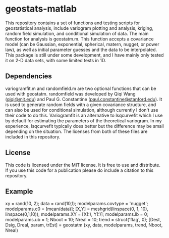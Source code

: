 # geostats-matlab
This repository contains a set of functions and testing scripts for geostatistical analysis, include variogram plotting and 
analysis, kriging, random field simulation, and conditional simulation of data. The main function for analysis is geostatm.m. 
This function accepts a covariance model (can be Gaussian, exponential, spherical, matern, nugget, or power law), as well as 
initial parameter guesses and the data to be interpolated. This package is still under some development, and I have mainly only
tested it on 2-D data sets, with some limited tests in 1D. 

## Dependencies
variogramfit.m and randomfield.m are two optional functions that can be used with geostatm. randomfield was developed by 
Qiqi Wang (qiqi@mit.edu) and Paul G. Constantine (paul.constantine@stanford.edu). It is used to generate random fields with 
a given covariance structure, and can also be used for conditional simulation, although currently I don't use their code to 
do this. Variogramfit is an alternative to lsqcurvefit which I use by default for estimating the parameters of the theoretical 
variogram. In my experience, lsqcurvefit typically does better but the difference may be small depending on the situation. The 
licenses from both of these files are included in this repository. 

## License
This code is licensed under the MIT license. It is free to use and distribute. If you use this code for a publication please do 
include a citation to this repository. 

## Example
xy = rand(10, 2); 
data = rand(10,1); 
modelparams.covtype = 'nugget';
modelparams.c0 = [mean(data)];
[X,Y] = meshgrid(linspace(0, 1, 10), linspace(0,1,10)); 
modelparams.XY = [X(:), Y(:)];
modelparams.lb = 0; 
modelparams.ub = 1; 
Nboot = 10; 
Nreal = 10; 
trend = struct('flag', 0);
[Dest, Dsig, Dreal, param, trEst] = geostatm (xy, data, modelparams, trend, Nboot, Nreal)